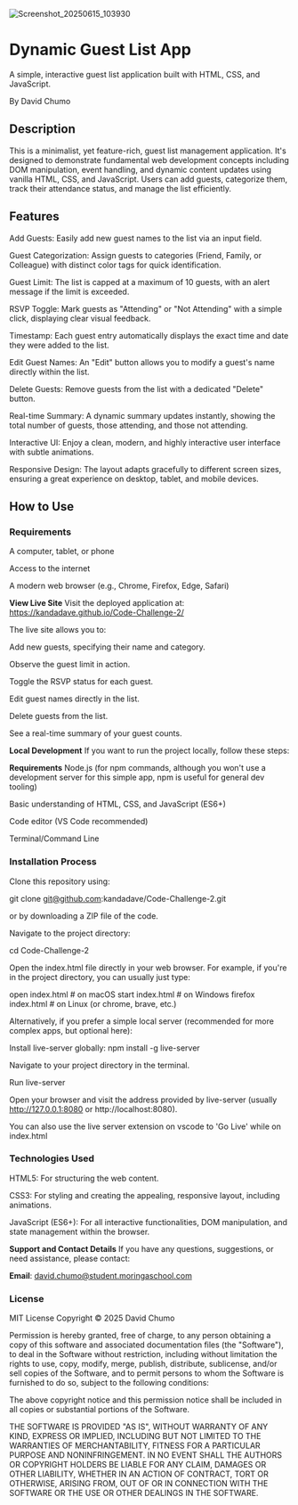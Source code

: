 ![Screenshot_20250615_103930](https://github.com/user-attachments/assets/204a09e8-ae51-4c34-bf9a-86b56bc4283f)
# Dynamic Guest List App
A simple, interactive guest list application built with HTML, CSS, and JavaScript.

By David Chumo

## Description
This is a minimalist, yet feature-rich, guest list management application. It's designed to demonstrate fundamental web development concepts including DOM manipulation, event handling, and dynamic content updates using vanilla HTML, CSS, and JavaScript. Users can add guests, categorize them, track their attendance status, and manage the list efficiently.


## Features
Add Guests: Easily add new guest names to the list via an input field.

Guest Categorization: Assign guests to categories (Friend, Family, or Colleague) with distinct color tags for quick identification.

Guest Limit: The list is capped at a maximum of 10 guests, with an alert message if the limit is exceeded.

RSVP Toggle: Mark guests as "Attending" or "Not Attending" with a simple click, displaying clear visual feedback.

Timestamp: Each guest entry automatically displays the exact time and date they were added to the list.

Edit Guest Names: An "Edit" button allows you to modify a guest's name directly within the list.

Delete Guests: Remove guests from the list with a dedicated "Delete" button.

Real-time Summary: A dynamic summary updates instantly, showing the total number of guests, those attending, and those not attending.

Interactive UI: Enjoy a clean, modern, and highly interactive user interface with subtle animations.

Responsive Design: The layout adapts gracefully to different screen sizes, ensuring a great experience on desktop, tablet, and mobile devices.

## How to Use
### Requirements
A computer, tablet, or phone

Access to the internet

A modern web browser (e.g., Chrome, Firefox, Edge, Safari)

**View Live Site**
Visit the deployed application at: https://kandadave.github.io/Code-Challenge-2/

The live site allows you to:

Add new guests, specifying their name and category.

Observe the guest limit in action.

Toggle the RSVP status for each guest.

Edit guest names directly in the list.

Delete guests from the list.

See a real-time summary of your guest counts.

**Local Development**
If you want to run the project locally, follow these steps:

**Requirements**
Node.js (for npm commands, although you won't use a development server for this simple app, npm is useful for general dev tooling)

Basic understanding of HTML, CSS, and JavaScript (ES6+)

Code editor (VS Code recommended)

Terminal/Command Line

### Installation Process
Clone this repository using:

git clone git@github.com:kandadave/Code-Challenge-2.git

or by downloading a ZIP file of the code.

Navigate to the project directory:

cd Code-Challenge-2

Open the index.html file directly in your web browser. For example, if you're in the project directory, you can usually just type:

open index.html # on macOS
start index.html # on Windows
firefox index.html # on Linux (or chrome, brave, etc.)

Alternatively, if you prefer a simple local server (recommended for more complex apps, but optional here):

Install live-server globally: npm install -g live-server

Navigate to your project directory in the terminal.

Run live-server

Open your browser and visit the address provided by live-server (usually http://127.0.0.1:8080 or http://localhost:8080).

You can also use the live server extension on vscode to 'Go Live' while on index.html

### Technologies Used
HTML5: For structuring the web content.

CSS3: For styling and creating the appealing, responsive layout, including animations.

JavaScript (ES6+): For all interactive functionalities, DOM manipulation, and state management within the browser.

**Support and Contact Details**
If you have any questions, suggestions, or need assistance, please contact:

**Email**: david.chumo@student.moringaschool.com

### License
MIT License Copyright © 2025 David Chumo

Permission is hereby granted, free of charge, to any person obtaining a copy of this software and associated documentation files (the "Software"), to deal in the Software without restriction, including without limitation the rights to use, copy, modify, merge, publish, distribute, sublicense, and/or sell copies of the Software, and to permit persons to whom the Software is furnished to do so, subject to the following conditions:

The above copyright notice and this permission notice shall be included in all copies or substantial portions of the Software.

THE SOFTWARE IS PROVIDED "AS IS", WITHOUT WARRANTY OF ANY KIND, EXPRESS OR IMPLIED, INCLUDING BUT NOT LIMITED TO THE WARRANTIES OF MERCHANTABILITY, FITNESS FOR A PARTICULAR PURPOSE AND NONINFRINGEMENT. IN NO EVENT SHALL THE AUTHORS OR COPYRIGHT HOLDERS BE LIABLE FOR ANY CLAIM, DAMAGES OR OTHER LIABILITY, WHETHER IN AN ACTION OF CONTRACT, TORT OR OTHERWISE, ARISING FROM, OUT OF OR IN CONNECTION WITH THE SOFTWARE OR THE USE OR OTHER DEALINGS IN THE SOFTWARE.
